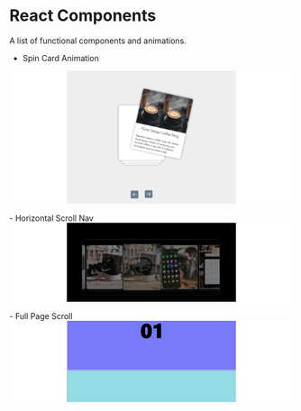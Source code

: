 
# React Components

A list of functional components and animations.

- Spin Card Animation

<div style="background: white; display:flex; align-items:center; justify-content: center;">
    <img src="banners/p1.png" alt="Spin Card Animation" width="300"/>
</div>

<br>
- Horizontal Scroll Nav

<div style="background: white; display:flex; align-items:center; justify-content: center;">
    <img src="banners/p2.png" alt="Horizontal Scroll Nav" width="300"/>
</div>

<br>
- Full Page Scroll

<div style="background: white; display:flex; align-items:center; justify-content: center;">
    <img src="banners/p3.png" alt="Full Page Scroll" width="300"/>
</div>

